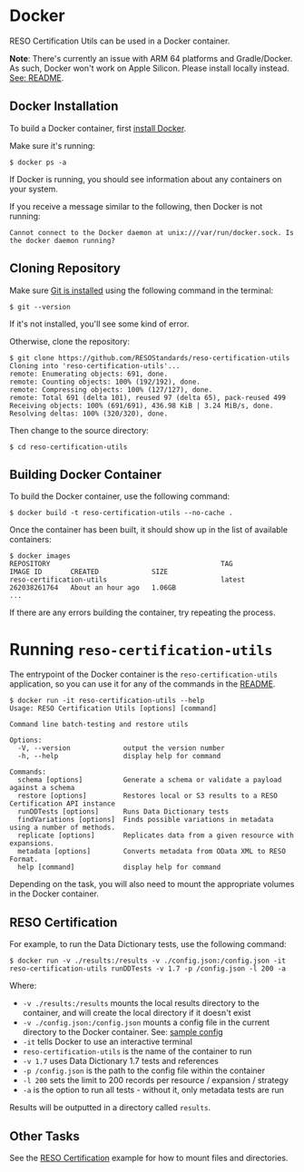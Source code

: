 # Docker
RESO Certification Utils can be used in a Docker container. 

**Note**: There's currently an issue with ARM 64 platforms and Gradle/Docker. As such, Docker won't work on Apple Silicon. Please install locally instead. [See: README](/README.md).

## Docker Installation

To build a Docker container, first [install Docker](https://docs.docker.com/get-docker/). 

Make sure it's running: 

```
$ docker ps -a
```

If Docker is running, you should see information about any containers on your system. 

If you receive a message similar to the following, then Docker is not running: 

```
Cannot connect to the Docker daemon at unix:///var/run/docker.sock. Is the docker daemon running?
```

## Cloning Repository
Make sure [Git is installed](https://github.com/git-guides/install-git) using the following command in the terminal:

```
$ git --version
```

If it's not installed, you'll see some kind of error. 

Otherwise, clone the repository: 

```
$ git clone https://github.com/RESOStandards/reso-certification-utils
Cloning into 'reso-certification-utils'...
remote: Enumerating objects: 691, done.
remote: Counting objects: 100% (192/192), done.
remote: Compressing objects: 100% (127/127), done.
remote: Total 691 (delta 101), reused 97 (delta 65), pack-reused 499
Receiving objects: 100% (691/691), 436.98 KiB | 3.24 MiB/s, done.
Resolving deltas: 100% (320/320), done.
```


Then change to the source directory:
```
$ cd reso-certification-utils
```

## Building Docker Container
To build the Docker container, use the following command:

```
$ docker build -t reso-certification-utils --no-cache .
```

Once the container has been built, it should show up in the list of available containers: 

```
$ docker images
REPOSITORY                                          TAG                      IMAGE ID       CREATED             SIZE
reso-certification-utils                            latest                   262038261764   About an hour ago   1.06GB
...
```

If there are any errors building the container, try repeating the process.


# Running `reso-certification-utils`
The entrypoint of the Docker container is the `reso-certification-utils` application, so you can use it for any of the commands in the [README](/README.md).

```
$ docker run -it reso-certification-utils --help
Usage: RESO Certification Utils [options] [command]

Command line batch-testing and restore utils

Options:
  -V, --version             output the version number
  -h, --help                display help for command

Commands:
  schema [options]          Generate a schema or validate a payload against a schema
  restore [options]         Restores local or S3 results to a RESO Certification API instance
  runDDTests [options]      Runs Data Dictionary tests
  findVariations [options]  Finds possible variations in metadata using a number of methods.
  replicate [options]       Replicates data from a given resource with expansions.
  metadata [options]        Converts metadata from OData XML to RESO Format.
  help [command]            display help for command

```

Depending on the task, you will also need to mount the appropriate volumes in the Docker container. 

## RESO Certification

For example, to run the Data Dictionary tests, use the following command:

```
$ docker run -v ./results:/results -v ./config.json:/config.json -it reso-certification-utils runDDTests -v 1.7 -p /config.json -l 200 -a 
```

Where: 

* `-v ./results:/results` mounts the local results directory to the container, and will create the local directory if it doesn't exist
* `-v ./config.json:/config.json` mounts a config file in the current directory to the Docker container. See: [sample config](../lib/certification/sample-dd-config.json)
* `-it` tells Docker to use an interactive terminal
* `reso-certification-utils` is the name of the container to run
* `-v 1.7` uses Data Dictionary 1.7 tests and references
* `-p /config.json` is the path to the config file within the container
* `-l 200` sets the limit to 200 records per resource / expansion / strategy
* `-a` is the option to run all tests - without it, only metadata tests are run

Results will be outputted in a directory called `results`.

## Other Tasks
See the [RESO Certification](#reso-certification) example for how to mount files and directories. 
